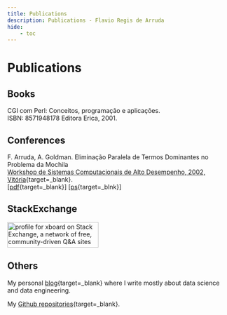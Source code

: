 ```yaml
---
title: Publications
description: Publications - Flavio Regis de Arruda
hide: 
    - toc
---
```

# Publications

## Books

CGI com Perl: Conceitos, programação e aplicações.<br/>
ISBN: 8571948178    Editora Erica, 2001.

## Conferences
F. Arruda, A. Goldman. Eliminação Paralela de Termos Dominantes no Problema da Mochila<br/>
    [Workshop de Sistemas Computacionais de Alto Desempenho, 2002, Vitória](http://www.cpad.pucrs.br/wscad2002/){target=_blank}.<br/>
    [[pdf](https://www.ime.usp.br/~regis/Publications/wscad2002.pdf){target=_blank}] [[ps](https://www.ime.usp.br/~regis/Publications/wscad2002.ps){target=_blnk}]

## StackExchange

<p align="left">
  <a href="https://stackexchange.com/users/223744"><img src="https://stackexchange.com/users/flair/223744.png?theme=dark" width="208" height="58" alt="profile for xboard on Stack Exchange, a network of free, community-driven Q&amp;A sites" title="profile for xboard on Stack Exchange, a network of free, community-driven Q&amp;A sites"></a>
</p>

## Others

My personal [blog](https://xboard.dev){target=_blank}   where I write mostly about data science and data engineering.

My [Github repositories](https://github.com/xboard){target=_blank}.
